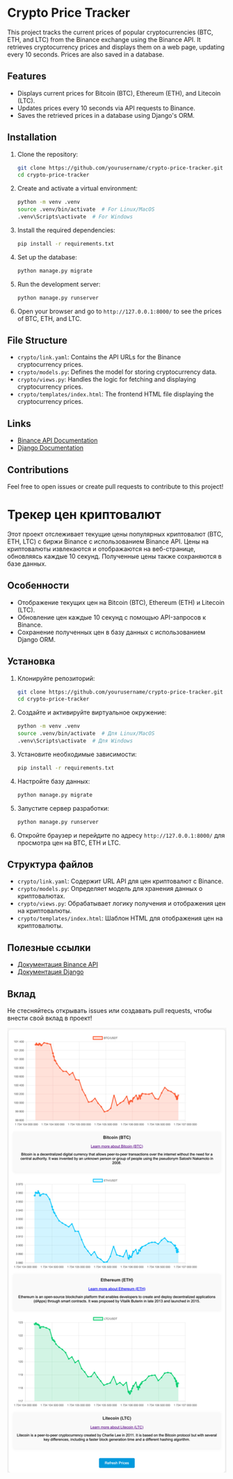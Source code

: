 # Crypto Price Tracker

This project tracks the current prices of popular cryptocurrencies (BTC, ETH, and LTC) from the Binance exchange using the Binance API. It retrieves cryptocurrency prices and displays them on a web page, updating every 10 seconds. Prices are also saved in a database.

## Features

- Displays current prices for Bitcoin (BTC), Ethereum (ETH), and Litecoin (LTC).
- Updates prices every 10 seconds via API requests to Binance.
- Saves the retrieved prices in a database using Django's ORM.

## Installation

1. Clone the repository:
    ```bash
    git clone https://github.com/yourusername/crypto-price-tracker.git
    cd crypto-price-tracker
    ```

2. Create and activate a virtual environment:
    ```bash
    python -m venv .venv
    source .venv/bin/activate  # For Linux/MacOS
    .venv\Scripts\activate  # For Windows
    ```

3. Install the required dependencies:
    ```bash
    pip install -r requirements.txt
    ```

4. Set up the database:
    ```bash
    python manage.py migrate
    ```

5. Run the development server:
    ```bash
    python manage.py runserver
    ```

6. Open your browser and go to `http://127.0.0.1:8000/` to see the prices of BTC, ETH, and LTC.

## File Structure

- `crypto/link.yaml`: Contains the API URLs for the Binance cryptocurrency prices.
- `crypto/models.py`: Defines the model for storing cryptocurrency data.
- `crypto/views.py`: Handles the logic for fetching and displaying cryptocurrency prices.
- `crypto/templates/index.html`: The frontend HTML file displaying the cryptocurrency prices.

## Links

- [Binance API Documentation](https://www.binance.com/en/binance-api/)
- [Django Documentation](https://docs.djangoproject.com/en/stable/)

## Contributions

Feel free to open issues or create pull requests to contribute to this project!




# Трекер цен криптовалют

Этот проект отслеживает текущие цены популярных криптовалют (BTC, ETH, LTC) с биржи Binance с использованием Binance API. Цены на криптовалюты извлекаются и отображаются на веб-странице, обновляясь каждые 10 секунд. Полученные цены также сохраняются в базе данных.

## Особенности

- Отображение текущих цен на Bitcoin (BTC), Ethereum (ETH) и Litecoin (LTC).
- Обновление цен каждые 10 секунд с помощью API-запросов к Binance.
- Сохранение полученных цен в базу данных с использованием Django ORM.

## Установка

1. Клонируйте репозиторий:
    ```bash
    git clone https://github.com/yourusername/crypto-price-tracker.git
    cd crypto-price-tracker
    ```

2. Создайте и активируйте виртуальное окружение:
    ```bash
    python -m venv .venv
    source .venv/bin/activate  # Для Linux/MacOS
    .venv\Scripts\activate  # Для Windows
    ```

3. Установите необходимые зависимости:
    ```bash
    pip install -r requirements.txt
    ```

4. Настройте базу данных:
    ```bash
    python manage.py migrate
    ```

5. Запустите сервер разработки:
    ```bash
    python manage.py runserver
    ```

6. Откройте браузер и перейдите по адресу `http://127.0.0.1:8000/` для просмотра цен на BTC, ETH и LTC.

## Структура файлов

- `crypto/link.yaml`: Содержит URL API для цен криптовалют с Binance.
- `crypto/models.py`: Определяет модель для хранения данных о криптовалютах.
- `crypto/views.py`: Обрабатывает логику получения и отображения цен на криптовалюты.
- `crypto/templates/index.html`: Шаблон HTML для отображения цен на криптовалюты.

## Полезные ссылки

- [Документация Binance API](https://www.binance.com/en/binance-api/)
- [Документация Django](https://docs.djangoproject.com/en/stable/)

## Вклад

Не стесняйтесь открывать issues или создавать pull requests, чтобы внести свой вклад в проект!


![Layer 4.jpg](img.jpg)
